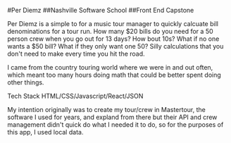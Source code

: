 #Per Diemz
##Nashville Software School
##Front End Capstone

Per Diemz is a simple to for a music tour manager to quickly calcuate bill denominations for a tour run. How many $20 bills do you need for a 50 person crew when you go out for 13 days? How bout 10s? What if no one wants a $50 bill? What if they only want one 50? Silly calculations that you don't need to make every time you hit the road.

I came from the country touring world where we were in and out often, which meant too many hours doing math that could be better spent doing other things.

Tech Stack
HTML/CSS/Javascript/React/JSON

My intention originally was to create my tour/crew in Mastertour, the software I used for years, and expland from there but their API and crew management didn't quick do what I needed it to do, so for the purposes of this app, I used local data.


